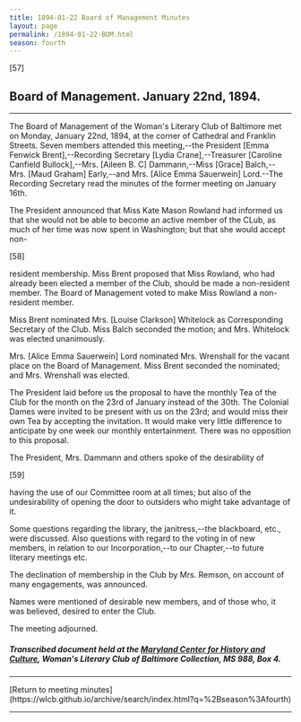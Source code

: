 ```yaml
---
title: 1894-01-22 Board of Management Minutes
layout: page
permalink: /1894-01-22-BOM.html
season: fourth
---
```


<style>
    #maincontent{
        font-size:1.4em;
    }
</style>
[57] 

## Board of Management. January 22nd, 1894. 
<hr>

The Board of Management of the Woman's Literary Club of Baltimore met on Monday, January 22nd, 1894, at the corner of Cathedral and Franklin Streets. Seven members attended this meeting,--the President [Emma Fenwick Brent],--Recording Secretary [Lydia Crane],--Treasurer [Caroline Canfield Bullock],--Mrs. [Aileen B. C] Dammann,--Miss [Grace] Balch,--Mrs. [Maud Graham] Early,--and Mrs. [Alice Emma Sauerwein] Lord.--The Recording Secretary read the minutes of the former meeting on January 16th.

The President announced that Miss Kate Mason Rowland had informed us that she would not be able to become an active member of the CLub, as much of her time was now spent in Washington; but that she would accept non-

[58]

resident membership. Miss Brent proposed that Miss Rowland, who had already been elected a member of the Club, should be made a non-resident member. The Board of Management voted to make Miss Rowland a non-resident member.

Miss Brent nominated Mrs. [Louise Clarkson] Whitelock as Corresponding Secretary of the Club. Miss Balch seconded the motion; and Mrs. Whitelock was elected unanimously.

Mrs. [Alice Emma Sauerwein] Lord nominated Mrs. Wrenshall for the vacant place on the Board of Management. Miss Brent seconded the nominated; and Mrs. Wrenshall was elected.

The President laid before us the proposal to have the monthly Tea of the Club for the month on the 23rd of January instead of the 30th. The Colonial Dames were invited to be present with us on the 23rd; and would miss their own Tea by accepting the invitation. It would make very little difference to anticipate by one week our monthly entertainment. There was no opposition to this proposal.

The President, Mrs. Dammann and others spoke of the desirability of

[59]

having the use of our Committee room at all times; but also of the undesirability of opening the door to outsiders who might take advantage of it.

Some questions regarding the library, the janitress,--the blackboard, etc., were discussed. Also questions with regard to the voting in of new members, in relation to our Incorporation,--to our Chapter,--to future literary meetings etc.

The declination of membership in the Club by Mrs. Remson, on account of many engagements, was announced.

Names were mentioned of desirable new members, and of those who, it was believed, desired to enter the Club.

The meeting adjourned.

##### Transcribed document held at the [Maryland Center for History and Culture](http://mdhs.org/), Woman's Literary Club of Baltimore Collection, MS 988, Box 4. 

<hr>
[Return to meeting minutes](https://wlcb.github.io/archive/search/index.html?q=%2Bseason%3Afourth)
<hr>